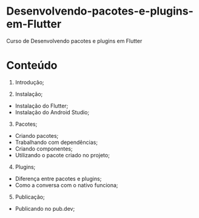 # Desenvolvendo-pacotes-e-plugins-em-Flutter

Curso de Desenvolvendo pacotes e plugins em Flutter

# Conteúdo

1. Introdução;

2. Instalação;

- Instalação do Flutter;
- Instalação do Android Studio;

3. Pacotes;

- Criando pacotes;
- Trabalhando com dependências;
- Criando componentes;
- Utilizando o pacote criado no projeto;

4. Plugins;

- Diferença entre pacotes e plugins;
- Como a conversa com o nativo funciona;

5. Publicação;

- Publicando no pub.dev;
